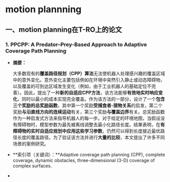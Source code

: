 # motion plannning

## 一、motion planning在T-RO上的论文

### 1. PPCPP: A Predator–Prey-Based Approach to Adaptive Coverage Path Planning

- **摘要：**

  ​		大多数现有的**覆盖路径规划（CPP）算法**无法使机器人处理感兴趣的覆盖区域中的意外变化。意外变化主要包括例如在环境中突然引入静止或动态障碍物，以及覆盖的可到达区域发生变化（例如，由于工业机器人的基础定位不完善）。因此，提出了一种**新的自适应CPP方法**，该方法能够**有效地实时响应变化**，同时以最小的成本实现完全覆盖。作为该方法的一部分，设计了一个**包含三个奖励的总奖励函数**，其中第一个奖励**受捕食者-猎物关系**的启发，第二个奖励**与沿直线方向的连续运动**有关，第三个奖励**与覆盖边界**有关。总奖励函数作为一种启发式方法来指导机器人的每一步。对于给定的环境地图，当假设没有障碍物时，模型参数为最先被离线调整去最小化路径长度。结果表明，在**有障碍物的实时自适应规划中应用这些学习参数**，仍然可以得到长度接近最优路径长度的覆盖路径。为了验证该方法并进行**大量的比较**，本文提出了许多不同场景的案例研究。

- **索引项（关键词）：**Adaptive coverage path planning (CPP), complete coverage, dynamic obstacles, three-dimensional (3-D) coverage of complex surfaces.

- 

